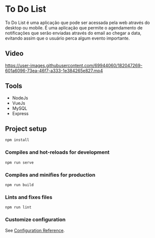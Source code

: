 
# To Do List

To Do List é uma aplicação que pode ser acessada pela web através do desktop ou mobile. É uma aplicação que permite o agendamento de notificações que serão enviadas através do email ao chegar a data, evitando assim que o usuário perca algum evento importante.

## Video

https://user-images.githubusercontent.com/69944060/182047269-601a6096-73ea-46f7-a333-1e384265e827.mp4


## Tools

* NodeJs
* VueJs
* MySQL
* Express


## Project setup
```
npm install
```

### Compiles and hot-reloads for development
```
npm run serve
```

### Compiles and minifies for production
```
npm run build
```

### Lints and fixes files
```
npm run lint
```

### Customize configuration
See [Configuration Reference](https://cli.vuejs.org/config/).
